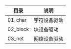 | 目录     | 说明         |
| -------- | ------------ |
| 01_char  | 字符设备驱动 |
| 02_block | 块设备驱动   |
| 03_net   | 网络设备驱动 |


